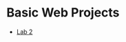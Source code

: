 

<h1>Basic Web Projects</h1>

<ul>
    <li><a href="Lab 2/Index.html" target="_blank">Lab 2</a></li>
</ul>